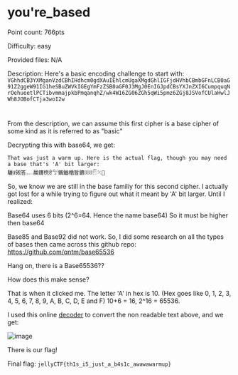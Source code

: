 # you're_based
Point count: 766pts

Difficulty: easy

Provided files: N/A 

Description: Here's a basic encoding challenge to start with: `VGhhdCB3YXMganVzdCBhIHdhcm0gdXAuIEhlcmUgaXMgdGhlIGFjdHVhbCBmbGFnLCB0aG91Z2ggeW91IG1heSBuZWVkIGEgYmFzZSB0aGF0J3MgJ0EnIGJpdCBsYXJnZXI6CumpquqNrOehueetlPCTibvmmajpkbPmqanqhZ/wk4W16ZG06ZGh5qWi5pmz6ZGj8JSVofCUlaHwlJWh8JOBofCTja3woI2w`
# 

From the description, we can assume this first cipher is a base cipher of some kind as it is referred to as "basic"

Decrypting this with base64, we get:

```
That was just a warm up. Here is the actual flag, though you may need a base that's 'A' bit larger:
驪ꍬ硹答𓉻晨鑳橩ꅟ𓅵鑴鑡楢晳鑣𔕡𔕡𔕡𓁡𓍭𠍰
```

So, we know we are still in the base familiy for this second cipher. I actually got lost for a while trying to figure out what it meant by 'A' bit larger. Until I realized:

Base64 uses 6 bits (2^6=64. Hence the name base64) So it must be higher then base64

Base85 and Base92 did not work. So, I did some research on all the types of bases then came across this github repo: https://github.com/qntm/base65536

Hang on, there is a Base65536??

How does this make sense?

That is when it clicked me. The letter 'A' in hex is 10. (Hex goes like 0, 1, 2, 3, 4, 5, 6, 7, 8, 9, A, B, C, D, E and F) 10+6 = 16, 2^16 = 65536. 

I used this online [decoder](https://www.better-converter.com/Encoders-Decoders/Base65536-Decode) to convert the non readable text above, and we get:

![image](https://github.com/sa1181405/pbchocolate-private-writeups/assets/170969470/7f49eaff-9528-4724-be15-d9ad300eee9a)


There is our flag!

Final flag: `jellyCTF{th1s_i5_just_a_b4s1c_awawawarmup}`
